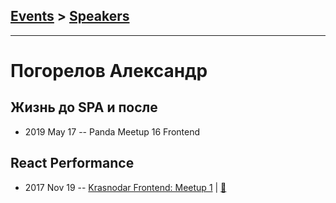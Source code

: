 ## [Events](../README.md) > [Speakers](../speakers.md)
---

# Погорелов Александр

## Жизнь до SPA и после
- 2019 May 17 -- Panda Meetup 16 Frontend    
## React Performance
- 2017 Nov 19 -- [Krasnodar Frontend: Meetup 1](https://www.youtube.com/watch?v=FTfwySjsfLw)  | [:notebook:](https://yadi.sk/i/slPk-trD3V2YB5)  
